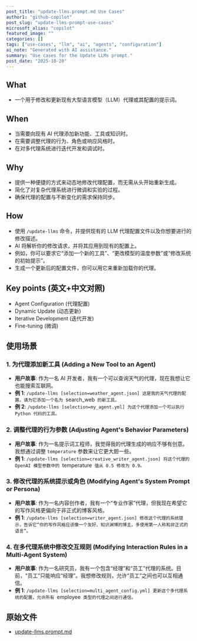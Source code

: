 ```yaml
---
post_title: "update-llms.prompt.md Use Cases"
author1: "github-copilot"
post_slug: "update-llms-prompt-use-cases"
microsoft_alias: "copilot"
featured_image: ""
categories: []
tags: ["use-cases", "llm", "ai", "agents", "configuration"]
ai_note: "Generated with AI assistance."
summary: "Use cases for the Update LLMs prompt."
post_date: "2025-10-20"
---
```


<!-- markdownlint-disable MD041 -->

## What

- 一个用于修改和更新现有大型语言模型（LLM）代理或其配置的提示词。

## When

- 当需要向现有 AI 代理添加新功能、工具或知识时。
- 在需要调整代理的行为、角色或响应风格时。
- 在对多代理系统进行迭代开发和调试时。

## Why

- 提供一种便捷的方式来动态地修改代理配置，而无需从头开始重新生成。
- 简化了对复杂代理系统进行微调和实验的过程。
- 确保代理的配置与不断变化的需求保持同步。

## How

- 使用 `/update-llms` 命令，并提供现有的 LLM 代理配置文件以及你想要进行的修改描述。
- AI 将解析你的修改请求，并将其应用到现有的配置上。
- 例如，你可以要求它“添加一个新的工具”、“更改模型的温度参数”或“修改系统的初始提示”。
- 生成一个更新后的配置文件，你可以用它来重新加载你的代理。

## Key points (英文+中文对照)

- Agent Configuration (代理配置)
- Dynamic Update (动态更新)
- Iterative Development (迭代开发)
- Fine-tuning (微调)

## 使用场景

### 1. 为代理添加新工具 (Adding a New Tool to an Agent)

- **用户故事**: 作为一名 AI 开发者，我有一个可以查询天气的代理，现在我想让它也能搜索互联网。
- **例 1**: `/update-llms [selection=weather_agent.json] 这是我的天气代理的配置。请为它添加一个名为 `search_web` 的新工具。`
- **例 2**: `/update-llms [selection=my_agent.yml] 为这个代理添加一个可以执行 Python 代码的工具。`

### 2. 调整代理的行为参数 (Adjusting Agent's Behavior Parameters)

- **用户故事**: 作为一名提示词工程师，我觉得我的代理生成的响应不够有创意。我想通过调整 `temperature` 参数来让它更大胆一些。
- **例 1**: `/update-llms [selection=creative_writer_agent.json] 将这个代理的 OpenAI 模型参数中的 `temperature` 值从 0.5 修改为 0.9。`

### 3. 修改代理的系统提示或角色 (Modifying Agent's System Prompt or Persona)

- **用户故事**: 作为一名内容创作者，我有一个“专业作家”代理，但我现在希望它的写作风格更偏向于非正式的博客风格。
- **例 1**: `/update-llms [selection=writer_agent.json] 修改这个代理的系统提示，告诉它“你的写作风格应该像一个友好、知识渊博的博主，多使用第一人称和非正式的语言”。`

### 4. 在多代理系统中修改交互规则 (Modifying Interaction Rules in a Multi-Agent System)

- **用户故事**: 作为一名研究员，我有一个包含“经理”和“员工”代理的系统。目前，“员工”只能响应“经理”。我想修改规则，允许“员工”之间也可以互相通信。
- **例 1**: `/update-llms [selection=multi_agent_config.yml] 更新这个多代理系统的配置，允许所有 `employee` 类型的代理之间进行通信。`

## 原始文件

- [update-llms.prompt.md](../../prompts/update-llms.prompt.md)
